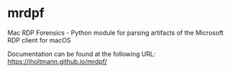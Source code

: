 # mrdpf
Mac RDP Forensics - Python module for parsing artifacts of the Microsoft RDP client for macOS

Documentation can be found at the following URL: https://jholtmann.github.io/mrdpf/
